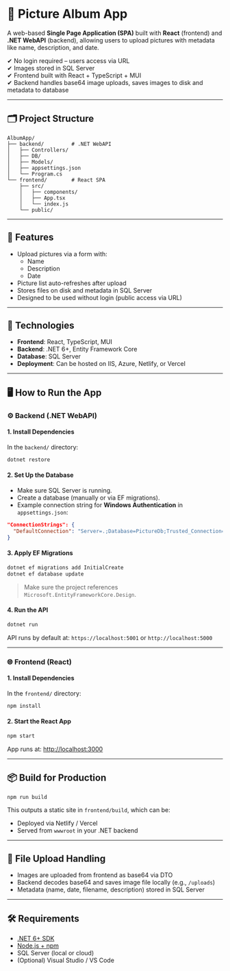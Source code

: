 # 📸 Picture Album App

A web-based **Single Page Application (SPA)** built with **React** (frontend) and **.NET WebAPI** (backend), allowing users to upload pictures with metadata like name, description, and date.

✔ No login required – users access via URL  
✔ Images stored in SQL Server  
✔ Frontend built with React + TypeScript + MUI  
✔ Backend handles base64 image uploads, saves images to disk and metadata to database

---

## 🗂 Project Structure

```
AlbumApp/
├── backend/         # .NET WebAPI
│   ├── Controllers/
│   ├── DB/
│   ├── Models/
│   ├── appsettings.json
│   └── Program.cs
└── frontend/        # React SPA
    ├── src/
    │   ├── components/
    │   ├── App.tsx
    │   └── index.js
    └── public/
```

---

## 🚀 Features

- Upload pictures via a form with:
  - Name
  - Description
  - Date
- Picture list auto-refreshes after upload
- Stores files on disk and metadata in SQL Server
- Designed to be used without login (public access via URL)

---

## 🧰 Technologies

- **Frontend**: React, TypeScript, MUI
- **Backend**: .NET 6+, Entity Framework Core
- **Database**: SQL Server
- **Deployment**: Can be hosted on IIS, Azure, Netlify, or Vercel

---

## 🖥️ How to Run the App

### ⚙ Backend (.NET WebAPI)

#### 1. Install Dependencies

In the `backend/` directory:

```bash
dotnet restore
```

#### 2. Set Up the Database

- Make sure SQL Server is running.
- Create a database (manually or via EF migrations).
- Example connection string for **Windows Authentication** in `appsettings.json`:

```json
"ConnectionStrings": {
  "DefaultConnection": "Server=.;Database=PictureDb;Trusted_Connection=True;"
}
```

#### 3. Apply EF Migrations

```bash
dotnet ef migrations add InitialCreate
dotnet ef database update
```

> Make sure the project references `Microsoft.EntityFrameworkCore.Design`.

#### 4. Run the API

```bash
dotnet run
```

API runs by default at: `https://localhost:5001` or `http://localhost:5000`

---

### 🌐 Frontend (React)

#### 1. Install Dependencies

In the `frontend/` directory:

```bash
npm install
```

#### 2. Start the React App

```bash
npm start
```

App runs at: [http://localhost:3000](http://localhost:3000)

---

## 📦 Build for Production

```bash
npm run build
```

This outputs a static site in `frontend/build`, which can be:

- Deployed via Netlify / Vercel
- Served from `wwwroot` in your .NET backend

---

## 📁 File Upload Handling

- Images are uploaded from frontend as base64 via DTO
- Backend decodes base64 and saves image file locally (e.g., `/uploads`)
- Metadata (name, date, filename, description) stored in SQL Server

---

## 🛠 Requirements

- [.NET 6+ SDK](https://dotnet.microsoft.com/)
- [Node.js + npm](https://nodejs.org/)
- SQL Server (local or cloud)
- (Optional) Visual Studio / VS Code